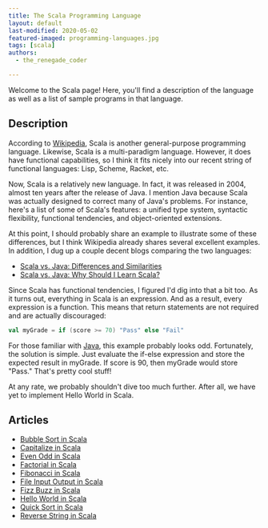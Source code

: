```yaml
---
title: The Scala Programming Language
layout: default
last-modified: 2020-05-02
featured-imaged: programming-languages.jpg
tags: [scala]
authors:
  - the_renegade_coder

---
```


Welcome to the Scala page! Here, you'll find a description of the language as well as a list of sample programs in that language.

## Description

According to [Wikipedia][1], Scala is another general-purpose programming 
language. Likewise, Scala is a multi-paradigm language. However, it 
does have functional capabilities, so I think it fits nicely into our 
recent string of functional languages: Lisp, Scheme, Racket, etc.

Now, Scala is a relatively new language. In fact, it was released in 
2004, almost ten years after the release of Java. I mention Java because 
Scala was actually designed to correct many of Java's problems. For 
instance, here's a list of some of Scala's features: a unified type 
system, syntactic flexibility, functional tendencies, and object-oriented 
extensions.

At this point, I should probably share an example to illustrate some of 
these differences, but I think Wikipedia already shares several excellent 
examples. In addition, I dug up a couple decent blogs comparing the two 
languages:

- [Scala vs. Java: Differences and Similarities][2]
- [Scala vs. Java: Why Should I Learn Scala?][3]

Since Scala has functional tendencies, I figured I'd dig into that a bit 
too. As it turns out, everything in Scala is an expression. And as a result, 
every expression is a function. This means that return statements are not 
required and are actually discouraged:

```scala
val myGrade = if (score >= 70) "Pass" else "Fail"
```

For those familiar with [Java][4], this example probably looks odd. Fortunately, 
the solution is simple. Just evaluate the if-else expression and store the 
expected result in myGrade. If score is 90, then myGrade would store "Pass." 
That's pretty cool stuff!

At any rate, we probably shouldn't dive too much further. After all, we have 
yet to implement Hello World in Scala.

[1]: https://en.wikipedia.org/wiki/Scala_(programming_language)
[2]: https://javarevisited.blogspot.com/2013/11/scala-vs-java-differences-similarities-books.html#axzz7xCsga6Qe
[3]: https://www.toptal.com/scala/why-should-i-learn-scala
[4]: https://en.wikipedia.org/wiki/Java_(programming_language)


## Articles

- [Bubble Sort in Scala](https://rzuckerm.github.io/sample-programs-website-copy/projects/bubble-sort/scala)
- [Capitalize in Scala](https://rzuckerm.github.io/sample-programs-website-copy/projects/capitalize/scala)
- [Even Odd in Scala](https://rzuckerm.github.io/sample-programs-website-copy/projects/even-odd/scala)
- [Factorial in Scala](https://rzuckerm.github.io/sample-programs-website-copy/projects/factorial/scala)
- [Fibonacci in Scala](https://rzuckerm.github.io/sample-programs-website-copy/projects/fibonacci/scala)
- [File Input Output in Scala](https://rzuckerm.github.io/sample-programs-website-copy/projects/file-input-output/scala)
- [Fizz Buzz in Scala](https://rzuckerm.github.io/sample-programs-website-copy/projects/fizz-buzz/scala)
- [Hello World in Scala](https://rzuckerm.github.io/sample-programs-website-copy/projects/hello-world/scala)
- [Quick Sort in Scala](https://rzuckerm.github.io/sample-programs-website-copy/projects/quick-sort/scala)
- [Reverse String in Scala](https://rzuckerm.github.io/sample-programs-website-copy/projects/reverse-string/scala)